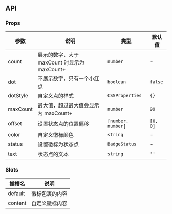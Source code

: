 ## API

### Props

| 参数     | 说明                                         | 类型               | 默认值   |
| -------- | -------------------------------------------- | ------------------ | -------- |
| count    | 展示的数字，大于 maxCount 时显示为 maxCount+ | `number`           | -        |
| dot      | 不展示数字，只有一个小红点                   | `boolean`          | `false`  |
| dotStyle | 自定义点的样式                               | `CSSProperties`    | `{}`     |
| maxCount | 最大值，超过最大值会显示为 maxCount+         | `number`           | `99`     |
| offset   | 设置状态点的位置偏移                         | `[number, number]` | `[0, 0]` |
| color    | 自定义徽标颜色                               | `string`           | -        |
| status   | 设置徽标为状态点                             | `BadgeStatus`      | -        |
| text     | 状态点的文本                                 | `string`           | `''`     |

### Slots

| 插槽名  | 说明           |
| ------- | -------------- |
| default | 徽标包裹的内容 |
| content | 自定义徽标内容 |
